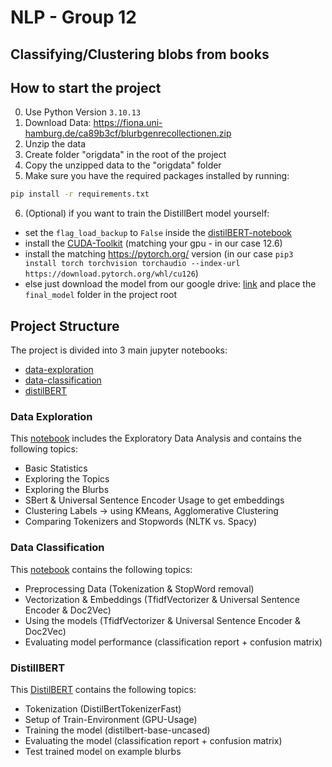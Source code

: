 # NLP - Group 12
## Classifying/Clustering blobs from books

## How to start the project
0. Use Python Version `3.10.13`
1. Download Data: https://fiona.uni-hamburg.de/ca89b3cf/blurbgenrecollectionen.zip
2. Unzip the data
3. Create folder "origdata" in the root of the project
4. Copy the unzipped data to the "origdata" folder
5. Make sure you have the required packages installed by running:
`````bash
pip install -r requirements.txt
`````
6. (Optional) if you want to train the DistillBert model yourself:
* set the `flag_load_backup` to `False` inside the [distilBERT-notebook](./DistilBERT.ipynb)
* install the [CUDA-Toolkit](https://developer.nvidia.com/cuda-12-6-0-download-archive) (matching your gpu - in our case 12.6)
* install the matching https://pytorch.org/ version (in our case `pip3 install torch torchvision torchaudio --index-url https://download.pytorch.org/whl/cu126`)
* else just download the model from our google drive: [link](https://drive.google.com/drive/folders/1fCoFBVs3e2MSVL8I9qOfv2CQcq54aRnb?usp=sharing) and place the `final_model` folder in the project root

## Project Structure
The project is divided into 3 main jupyter notebooks:
* [data-exploration](./data_exploration.ipynb)
* [data-classification](./data_classification_cml.ipynb)
* [distilBERT](./DistilBERT.ipynb)

### Data Exploration
This [notebook](./data_exploration.ipynb) includes the Exploratory Data Analysis and contains the following topics:
* Basic Statistics
* Exploring the Topics
* Exploring the Blurbs
* SBert & Universal Sentence Encoder Usage to get embeddings
* Clustering Labels -> using KMeans, Agglomerative Clustering 
* Comparing Tokenizers and Stopwords (NLTK vs. Spacy)

### Data Classification
This [notebook](./data_classification_cml.ipynb) contains the following topics:
* Preprocessing Data (Tokenization & StopWord removal)
* Vectorization & Embeddings (TfidfVectorizer & Universal Sentence Encoder & Doc2Vec)
* Using the models (TfidfVectorizer & Universal Sentence Encoder & Doc2Vec)
* Evaluating model performance (classification report + confusion matrix)

### DistillBERT
This [DistilBERT](./DistilBERT.ipynb) contains the following topics:
* Tokenization (DistilBertTokenizerFast)
* Setup of Train-Environment (GPU-Usage)
* Training the model (distilbert-base-uncased)
* Evaluating the model (classification report + confusion matrix)
* Test trained model on example blurbs